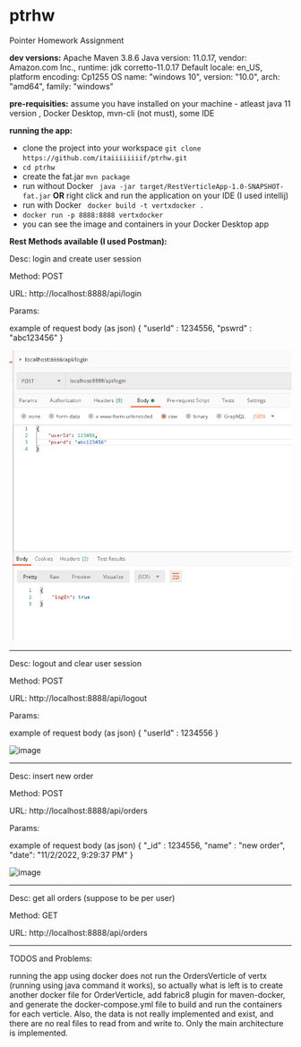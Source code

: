 # ptrhw
Pointer Homework Assignment

**dev versions:**
Apache Maven 3.8.6
Java version: 11.0.17, vendor: Amazon.com Inc., runtime: jdk corretto-11.0.17
Default locale: en_US, platform encoding: Cp1255
OS name: "windows 10", version: "10.0", arch: "amd64", family: "windows"

**pre-requisities:**
assume you have installed on your machine - 
atleast java 11 version , Docker Desktop, mvn-cli (not must), some IDE

**running the app:**
- clone the project into your workspace `git clone https://github.com/itaiiiiiiiif/ptrhw.git`
- `cd ptrhw` 
- create the fat.jar `mvn package`
- run without Docker  ` java -jar target/RestVerticleApp-1.0-SNAPSHOT-fat.jar` **OR** right click and run the application on your IDE (I used intellij)
- run with Docker ` docker build -t vertxdocker .`
- `docker run -p 8888:8888 vertxdocker`
- you can see the image and containers in your Docker Desktop app





**Rest Methods available (I used Postman):**

   Desc: login and create user session
   
   Method: POST
   
   URL: http://localhost:8888/api/login
   
   Params:
   
   example of request body (as json)
   {
      "userId" : 1234556,
      "pswrd" : "abc123456"
   }

   ![img.png](img.png)

-------------------------------------------------




   Desc: logout and clear user session   
   
   Method: POST
   
   URL: http://localhost:8888/api/logout
   
   Params:
   
   example of request body (as json)
   {
      "userId" : 1234556
   }
   
   ![image](https://user-images.githubusercontent.com/83422637/199584430-282d6b6e-3a87-44eb-988e-32bc90145385.png)

-------------------------------------------------





   Desc: insert new order
   
   Method: POST
   
   URL: http://localhost:8888/api/orders
   
   Params:
   
   example of request body (as json)
   {
      "_id" : 1234556,
      "name" : "new order",
      "date": "11/2/2022, 9:29:37 PM"
   }
   
   ![image](https://user-images.githubusercontent.com/83422637/199584998-8b7cd4ba-2ef6-49ee-9133-9eaf8c56f9e6.png)


-------------------------------------------------






   Desc: get all orders (suppose to be per user)
   
   Method: GET
   
   URL: http://localhost:8888/api/orders
   


-------------------------------------------------





TODOS and Problems:

running the app using docker does not run the OrdersVerticle of vertx (running using java command it works), so actually what is left is to create another docker file for OrderVerticle, add fabric8 plugin for maven-docker, and generate the docker-compose.yml file to build and run the containers for each verticle.
Also, the data is not really implemented and exist, and there are no real files to read from and write to. Only the main architecture is implemented.

